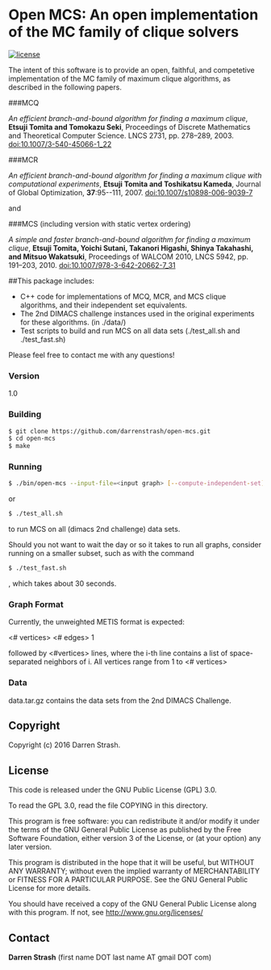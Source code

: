 # **Open MCS**: An open implementation of the MC family of clique solvers 

[![license](https://img.shields.io/badge/license-GPL%20v3.0-blue.svg)](http://www.gnu.org/licenses/)

The intent of this software is to provide an open, faithful, and competetive implementation of the
MC family of maximum clique algorithms, as described in the following papers.

###MCQ

*An efficient branch-and-bound algorithm for finding a maximum clique*,
**Etsuji Tomita and Tomokazu Seki**,
Proceedings of Discrete Mathematics and Theoretical Computer Science. LNCS 2731, pp. 278–289, 2003.
[doi:10.1007/3-540-45066-1_22](https://doi.org/10.1007/3-540-45066-1_22)

###MCR

*An efficient branch-and-bound algorithm for finding a maximum clique with computational experiments*,
**Etsuji Tomita and Toshikatsu Kameda**,
Journal of Global Optimization, **37**:95--111, 2007.
[doi:10.1007/s10898-006-9039-7](https://doi.org/10.1007/s10898-006-9039-7)

and

###MCS (including version with static vertex ordering)

*A simple and faster branch-and-bound algorithm for finding a maximum clique*,
**Etsuji Tomita, Yoichi Sutani, Takanori Higashi, Shinya Takahashi, and Mitsuo Wakatsuki**,
Proceedings of WALCOM 2010, LNCS 5942, pp. 191–203, 2010.
[doi:10.1007/978-3-642-20662-7_31](https://doi.org/10.1007/978-3-642-20662-7_31)

##This package includes:

 - C++ code for implementations of MCQ, MCR, and MCS clique algorithms, and their independent set equivalents.
 - The 2nd DIMACS challenge instances used in the original experiments for these algorithms. (in ./data/)
 - Test scripts to build and run MCS on all data sets (./test_all.sh and ./test_fast.sh)

Please feel free to contact me with any questions!

### Version
1.0

### Building

```sh
$ git clone https://github.com/darrenstrash/open-mcs.git
$ cd open-mcs
$ make
```

### Running
```sh
$ ./bin/open-mcs --input-file=<input graph> [--compute-independent-set] --algorithm=<mcq|mcr|static-order-mcs|mcs>
```

or

```sh
$ ./test_all.sh
```

to run MCS on all (dimacs 2nd challenge) data sets.

Should you not want to wait the day or so it takes to run all graphs, consider running
on a smaller subset, such as with the command

```sh
$ ./test_fast.sh
```

, which takes about 30 seconds.

### Graph Format

Currently, the unweighted METIS format is expected:

<# vertices> <# edges> 1

followed by <#vertices> lines, where the i-th line contains 
a list of space-separated neighbors of i. All vertices range from 1 to <# vertices>


### Data

data.tar.gz contains the data sets from the 2nd DIMACS Challenge.

Copyright
----

Copyright (c) 2016 Darren Strash.

License
----

This code is released under the GNU Public License (GPL) 3.0.

To read the GPL 3.0, read the file COPYING in this directory.

This program is free software: you can redistribute it and/or modify
it under the terms of the GNU General Public License as published by
the Free Software Foundation, either version 3 of the License, or
(at your option) any later version.

This program is distributed in the hope that it will be useful,
but WITHOUT ANY WARRANTY; without even the implied warranty of
MERCHANTABILITY or FITNESS FOR A PARTICULAR PURPOSE.  See the
GNU General Public License for more details.

You should have received a copy of the GNU General Public License
along with this program.  If not, see <http://www.gnu.org/licenses/>

Contact
----

**Darren Strash** (first name DOT last name AT gmail DOT com)
